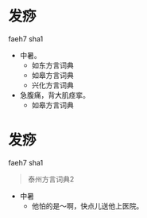 # 发痧
faeh7 sha1
+ 中暑。
  * 如东方言词典
  * 如皋方言词典
  * 兴化方言词典
+ 急腹痛，背大肌痉挛。
  * 如皋方言词典


# 发痧
faeh7 sha1
> 泰州方言词典2
- 中暑
  - 他怕的是～啊，快点儿送他上医院。